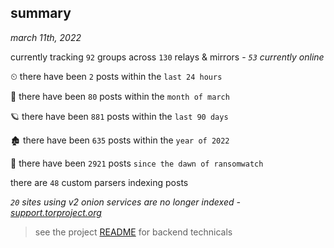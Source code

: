 
## summary
_march 11th, 2022_

currently tracking `92` groups across `130` relays & mirrors - _`53` currently online_

⏲ there have been `2` posts within the `last 24 hours`

🦈 there have been `80` posts within the `month of march`

🪐 there have been `881` posts within the `last 90 days`

🏚 there have been `635` posts within the `year of 2022`

🦕 there have been `2921` posts `since the dawn of ransomwatch`

there are `48` custom parsers indexing posts

_`20` sites using v2 onion services are no longer indexed - [support.torproject.org](https://support.torproject.org/onionservices/v2-deprecation/)_

> see the project [README](https://github.com/thetanz/ransomwatch#ransomwatch--) for backend technicals

